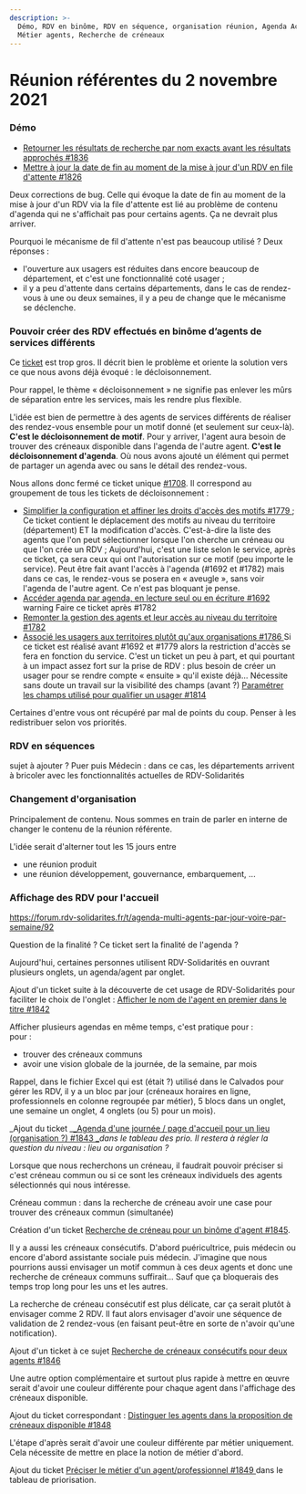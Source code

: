 ```yaml
---
description: >-
  Démo, RDV en binôme, RDV en séquence, organisation réunion, Agenda Accueil,
  Métier agents, Recherche de créneaux
---
```


# Réunion référentes du 2 novembre 2021

### Démo

* [Retourner les résultats de recherche par nom exacts avant les résultats approchés #1836](https://github.com/betagouv/rdv-solidarites.fr/issues/1836)
* [Mettre à jour la date de fin au moment de la mise à jour d'un RDV en file d'attente #1826](https://github.com/betagouv/rdv-solidarites.fr/issues/1826)

Deux corrections de bug. Celle qui évoque la date de fin au moment de la mise à jour d'un RDV via la file d'attente est lié au problème de contenu d'agenda qui ne s'affichait pas pour certains agents. Ça ne devrait plus arriver.

Pourquoi le mécanisme de fil d'attente n'est pas beaucoup utilisé ? Deux réponses :

* l'ouverture aux usagers est réduites dans encore beaucoup de département, et c'est une fonctionnalité coté usager ;
* il y a peu d'attente dans certains départements, dans le cas de rendez-vous à une ou deux semaines, il y a peu de change que le mécanisme se déclenche.

### Pouvoir créer des RDV effectués en binôme d’agents de services différents

Ce [ticket](https://github.com/betagouv/rdv-solidarites.fr/issues/1708) est trop gros. Il décrit bien le problème et oriente la solution vers ce que nous avons déjà évoqué : le décloisonnement.

Pour rappel, le thème « décloisonnement » ne signifie pas enlever les mûrs de séparation entre les services, mais les rendre plus flexible.

L'idée est bien de permettre à des agents de services différents de réaliser des rendez-vous ensemble pour un motif donné (et seulement sur ceux-là). **C'est le décloisonnement de motif**. Pour y arriver, l'agent aura besoin de trouver des créneaux disponible dans l'agenda de l'autre agent. **C'est le décloisonnement d'agenda**. Où nous avons ajouté un élément qui permet de partager un agenda avec ou sans le détail des rendez-vous.

Nous allons donc fermé ce ticket unique [#1708](https://github.com/betagouv/rdv-solidarites.fr/issues/1708). Il correspond au groupement de tous les tickets de décloisonnement :

* [Simplifier la configuration et affiner les droits d'accès des motifs #1779 ](https://github.com/betagouv/rdv-solidarites.fr/issues/1779); Ce ticket contient le déplacement des motifs au niveau du territoire (département) ET la modification d'accès. C'est-à-dire la liste des agents que l'on peut sélectionner lorsque l'on cherche un créneau ou que l'on crée un RDV ; Aujourd'hui, c'est une liste selon le service, après ce ticket, ça sera ceux qui ont l'autorisation sur ce motif (peu importe le service). Peut être fait avant l'accès à l'agenda (#1692 et #1782) mais dans ce cas, le rendez-vous se posera en « aveugle », sans voir l'agenda de l'autre agent. Ce n'est pas bloquant je pense.
* [Accéder agenda par agenda, en lecture seul ou en écriture #1692 ](https://github.com/betagouv/rdv-solidarites.fr/issues/1692)warning Faire ce ticket après #1782
* [Remonter la gestion des agents et leur accès au niveau du territoire #1782](https://github.com/betagouv/rdv-solidarites.fr/issues/1782)
* [Associé les usagers aux territoires plutôt qu'aux organisations #1786 ](https://github.com/betagouv/rdv-solidarites.fr/issues/1786)Si ce ticket est réalisé avant #1692 et #1779 alors la restriction d'accès se fera en fonction du service. C'est un ticket un peu à part, et qui pourtant à un impact assez fort sur la prise de RDV : plus besoin de créer un usager pour se rendre compte « ensuite » qu'il existe déjà... Nécessite sans doute un travail sur la visibilité des champs (avant ?) [Paramétrer les champs utilisé pour qualifier un usager #1814](https://github.com/betagouv/rdv-solidarites.fr/issues/1814)

Certaines d'entre vous ont récupéré par mal de points du coup. Penser à les redistribuer selon vos priorités.

### RDV en séquences

sujet à ajouter ? Puer puis Médecin : dans ce cas, les départements arrivent à bricoler avec les fonctionnalités actuelles de RDV-Solidarités

### Changement d'organisation

Principalement de contenu. Nous sommes en train de parler en interne de changer le contenu de la réunion référente.

L'idée serait d'alterner tout les 15 jours entre

* une réunion produit
* une réunion développement, gouvernance, embarquement, ...

### Affichage des RDV pour l'accueil

https://forum.rdv-solidarites.fr/t/agenda-multi-agents-par-jour-voire-par-semaine/92

Question de la finalité ? Ce ticket sert la finalité de l'agenda ?

Aujourd'hui, certaines personnes utilisent RDV-Solidarités en ouvrant plusieurs onglets, un agenda/agent par onglet.

Ajout d'un ticket suite à la découverte de cet usage de RDV-Solidarités pour faciliter le choix de l'onglet : [Afficher le nom de l'agent en premier dans le titre #1842](https://github.com/betagouv/rdv-solidarites.fr/issues/1842)

Afficher plusieurs agendas en même temps, c'est pratique pour :\
pour :

* trouver des créneaux communs
* avoir une vision globale de la journée, de la semaine, par mois

Rappel, dans le fichier Excel qui est (était ?) utilisé dans le Calvados pour gérer les RDV, il y a un bloc par jour (créneaux horaires en ligne, professionnels en colonne regroupée par métier), 5 blocs dans un onglet, une semaine un onglet, 4 onglets (ou 5) pour un mois).

_Ajout du ticket _[_Agenda d'une journée / page d'accueil pour un lieu (organisation ?) #1843 _](https://github.com/betagouv/rdv-solidarites.fr/issues/1843)_dans le tableau des prio. Il restera à régler la question du niveau : lieu ou organisation ?_

Lorsque que nous recherchons un créneau, il faudrait pouvoir préciser si c'est créneau commun ou si ce sont les créneaux individuels des agents sélectionnés qui nous intéresse.

Créneau commun : dans la recherche de créneau avoir une case pour trouver des créneaux commun (simultanée)

Création d'un ticket [Recherche de créneau pour un binôme d'agent #1845](https://github.com/betagouv/rdv-solidarites.fr/issues/1845).

Il y a aussi les créneaux consécutifs. D'abord puéricultrice, puis médecin ou encore d'abord assistante sociale puis médecin. J'imagine que nous pourrions aussi envisager un motif commun à ces deux agents et donc une recherche de créneaux communs suffirait... Sauf que ça bloquerais des temps trop long pour les uns et les autres.

La recherche de créneau consécutif est plus délicate, car ça serait plutôt à envisager comme 2 RDV. Il faut alors envisager d'avoir une séquence de validation de 2 rendez-vous (en faisant peut-être en sorte de n'avoir qu'une notification).

Ajout d'un ticket à ce sujet [Recherche de créneaux consécutifs pour deux agents #1846](https://github.com/betagouv/rdv-solidarites.fr/issues/1846)

Une autre option complémentaire et surtout plus rapide à mettre en œuvre serait d'avoir une couleur différente pour chaque agent dans l'affichage des créneaux disponible.

Ajout du ticket correspondant : [Distinguer les agents dans la proposition de créneaux disponible #1848](https://github.com/betagouv/rdv-solidarites.fr/issues/1848)

L'étape d'après serait d'avoir une couleur différente par métier uniquement. Cela nécessite de mettre en place la notion de métier d'abord.

Ajout du ticket [Préciser le métier d'un agent/professionnel #1849 ](https://github.com/betagouv/rdv-solidarites.fr/issues/1849)dans le tableau de priorisation.
